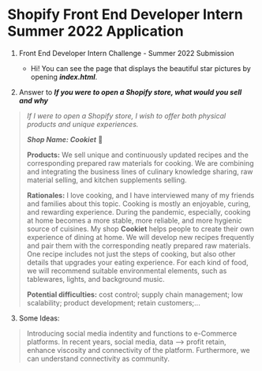# Shopify Front End Developer Intern Summer 2022 Application 

1. Front End Developer Intern Challenge - Summer 2022 Submission
   - Hi! You can see the page that displays the beautiful star pictures by opening __*index.html*__.


2. Answer to __*If you were to open a Shopify store, what would you sell and why*__
 > *If I were to open a Shopify store, I wish to offer both physical products and unique experiences.*
 > 
 > __*Shop Name:  Cookiet*__ 🍱
 > 
 >  __Products:__ We sell unique and continuously updated recipes and the corresponding prepared raw materials for cooking. 
 >  We are combining and integrating the business lines of culinary knowledge sharing, raw material selling, and kitchen supplements selling.
 >  
 >  __Rationales:__ I love cooking, and I have interviewed many of my friends and families about this topic. Cooking is mostly an enjoyable, curing, and rewarding experience. During the pandemic, especially, cooking at home becomes a more stable, more reliable, and more hygienic source of cuisines. My shop __Cookiet__ helps people to create their own experience of dining at home. We will develop new recipes frequently and pair them with the corresponding neatly prepared raw materials. One recipe includes not just the steps of cooking, but also other details that upgrades your eating experience. For each kind of food, we will recommend suitable environmental elements, such as tablewares, lights, and background music. 
 >   
 >  __Potential difficulties:__ cost control; supply chain management; low scalability; product development; retain customers;...
   


3. Some Ideas:
> Introducing social media indentity and functions to e-Commerce platforms.
> In recent years, 
> social media, data --> profit
> retain, enhance viscosity and connectivity of the platform. Furthermore, we can understand connectivity as community.


